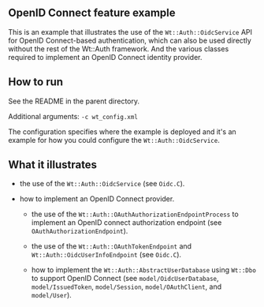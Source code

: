 OpenID Connect feature example
------------------------------

This is an example that illustrates the use of the `Wt::Auth::OidcService` API
for OpenID Connect-based authentication, which can also be used directly without
the rest of the Wt::Auth framework. And the various classes required to
implement an OpenID Connect identity provider.

How to run
----------

See the README in the parent directory.

Additional arguments: `-c wt_config.xml`

The configuration specifies where the example is deployed and it's an example
for how you could configure the `Wt::Auth::OidcService`.

What it illustrates
-------------------

- the use of the `Wt::Auth::OidcService` (see `Oidc.C`).

- how to implement an OpenID Connect provider.

  + the use of the `Wt::Auth::OAuthAuthorizationEndpointProcess` to implement an
    OpenID connect authorization endpoint (see `OAuthAuthorizationEndpoint`).

  + the use of the `Wt::Auth::OAuthTokenEndpoint` and
    `Wt::Auth::OidcUserInfoEndpoint` (see `Oidc.C`).

  + how to implement the `Wt::Auth::AbstractUserDatabase` using `Wt::Dbo` to
    support OpenID Connect (see `model/OidcUserDatabase`, `model/IssuedToken`,
    `model/Session`, `model/OAuthClient`, and `model/User`).

